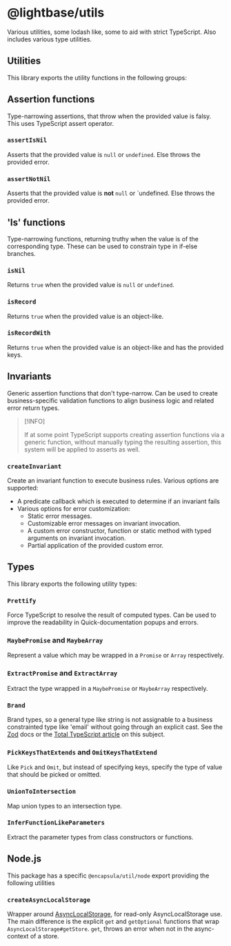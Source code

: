 # @lightbase/utils

Various utilities, some lodash like, some to aid with strict TypeScript. Also includes
various type utilities.

## Utilities

This library exports the utility functions in the following groups:

## Assertion functions

Type-narrowing assertions, that throw when the provided value is falsy. This uses
TypeScript assert operator.

### `assertIsNil`

Asserts that the provided value is `null` or `undefined`. Else throws the provided error.

### `assertNotNil`

Asserts that the provided value is **not** `null` or `undefined. Else throws the provided
error.

## 'Is' functions

Type-narrowing functions, returning truthy when the value is of the corresponding type.
These can be used to constrain type in if-else branches.

### `isNil`

Returns `true` when the provided value is `null` or `undefined`.

### `isRecord`

Returns `true` when the provided value is an object-like.

### `isRecordWith`

Returns `true` when the provided value is an object-like and has the provided keys.

## Invariants

Generic assertion functions that don't type-narrow. Can be used to create
business-specific validation functions to align business logic and related error return
types.

> [!INFO]
>
> If at some point TypeScript supports creating assertion functions via a generic
> function, without manually typing the resulting assertion, this system will be applied
> to asserts as well.

### `createInvariant`

Create an invariant function to execute business rules. Various options are supported:

- A predicate callback which is executed to determine if an invariant fails
- Various options for error customization:
  - Static error messages.
  - Customizable error messages on invariant invocation.
  - A custom error constructor, function or static method with typed arguments on
    invariant invocation.
  - Partial application of the provided custom error.

## Types

This library exports the following utility types:

### `Prettify`

Force TypeScript to resolve the result of computed types. Can be used to improve the
readability in Quick-documentation popups and errors.

### `MaybePromise` and `MaybeArray`

Represent a value which may be wrapped in a `Promise` or `Array` respectively.

### `ExtractPromise` and `ExtractArray`

Extract the type wrapped in a `MaybePromise` or `MaybeArray` respectively.

### `Brand`

Brand types, so a general type like string is not assignable to a business constrainted
type like 'email' without going through an explicit cast. See the
[Zod](https://zod.dev/?id=brand) docs or the
[Total TypeScript article](https://www.totaltypescript.com/four-essential-typescript-patterns)
on this subject.

### `PickKeysThatExtends` and `OmitKeysThatExtend`

Like `Pick` and `Omit`, but instead of specifying keys, specify the type of value that
should be picked or omitted.

### `UnionToIntersection`

Map union types to an intersection type.

### `InferFunctionLikeParameters`

Extract the parameter types from class constructors or functions.

## Node.js

This package has a specific `@encapsula/util/node` export providing the following
utilities

### `createAsyncLocalStorage`

Wrapper around
[AsyncLocalStorage](https://nodejs.org/api/async_context.html#class-asynclocalstorage),
for read-only AsyncLocalStorage use. The main difference is the explicit `get` and
`getOptional` functions that wrap `AsyncLocalStorage#getStore`. `get`, throws an error
when not in the async-context of a store.
